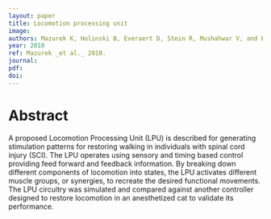 ```yaml
---
layout: paper
title: Locomotion processing unit
image:
authors: Mazurek K, Holinski B, Everaert D, Stein R, Mushahwar V, and Etienne-Cummings R.
year: 2010
ref: Mazurek _et al._ 2010.
journal: 
pdf: 
doi: 
---
```


# Abstract
A proposed Locomotion Processing Unit (LPU) is described for generating stimulation patterns for restoring walking in individuals with spinal cord injury (SCI). The LPU operates using sensory and timing based control providing feed forward and feedback information. By breaking down different components of locomotion into states, the LPU activates different muscle groups, or synergies, to recreate the desired functional movements. The LPU circuitry was simulated and compared against another controller designed to restore locomotion in an anesthetized cat to validate its performance.

